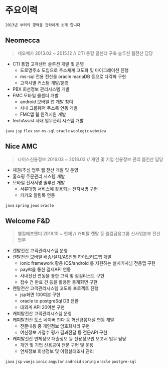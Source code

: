 # 주요이력

```
2013년 부터의 경력을 간략하게 소개 합니다
```

## Neomecca
> 네오메카 2013.02 ~ 2015.12 // CTI 통합 콜센터 구축 솔루션 웹전산 담당  

- CTI 통합 고객센터 솔루션 개발 및 운영
  - 도로명주소 도입으로 주소체계 고도화 및 마이그레이션 진행
  - ms-sql 전용 전산을 oracle mariaDB 등으로 다각화 구현
  - 고객사별 커스텀 개발/운영
- PBX 회선정보 관리시스템 개발
- FMC 모바일 콜센터 개발
  - android 모바일 앱 개발 참여
  - 사내 그룹웨어 주소록 연동 개발
  - FMC앱 웹 원격지원 개발 
- techAssist 사내 업무관리 시스템 개발

`java` `jsp` `flex` `svn` `ms-sql` `oracle` `weblogic` `webview`  


## Nice AMC
> 나이스신용정보 2016.03 ~ 2018.03 // 개인 및 기업 신용정보 관리 웹전산 담당

- 채권/추심 업무 웹 전산 개발 및 운영
- 홈쇼핑 주문관리 시스템 개발
- 모바일 전사서명 솔루션 개발
  - 서류대행 서비스에 활용되는 전자서명 구현
  - 카카오 알림톡 연동

`java` `spring` `jeus` `oracle`

## Welcome F&D
> 웰컴에프앤디 2018.10 ~ 현재 // 캐피탈 렌탈 등 웰컴금융그룹 신사업본부 전산업무

- 렌탈전산 고객관리시스템 운영
- 렌탈전산 모바일 배송/설치/AS진행 하이브리드앱 개발
  - ionic framework 활용 iOS/android 를 지원하는 설치기사님 전용앱 구현
  - payAt을 통한 결제API 연동
  - 사내전산 연동을 통한 고객 및 점검리스트 구현
  - 접수 건 완료 건 등을 활용한 통계화면 구현
- 렌탈전산 고객관리시스템 고도화 프로젝트 진행
  - jsp화면 100여본 구현
  - oracle to postgreSql DB 전환
  - 대외계 API 20여본 구현
- 캐피탈전산 고객관리시스템 운영
- 캐피탈전산 토스 네이버 핀다 등 혁신금융채널 연동 개발
  - 전문내용 중 개인정보 암호화처리 구현
  - 여신정보 가접수 평가 결과전달 등 전문API 구현
- 캐피탈전산 연체정보 대출정보 등 신용정보원 보고서 업무 담당
  - 개인 및 기업 신용공여 전문 구현 및 운용
  - 연체정보 회생정보 및 이행실태조사 관리

`java` `jsp` `vuejs` `ionic` `angular` `android` `spring` `oracle` `postgre-sql`

